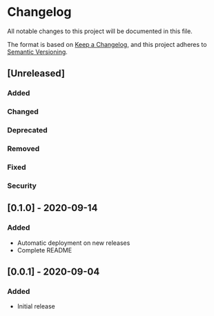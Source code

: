# Changelog
All notable changes to this project will be documented in this file.

The format is based on [Keep a Changelog](https://keepachangelog.com/en/1.0.0/),
and this project adheres to [Semantic Versioning](https://semver.org/spec/v2.0.0.html).

## [Unreleased]
### Added
### Changed
### Deprecated
### Removed
### Fixed
### Security

## [0.1.0] - 2020-09-14
### Added
- Automatic deployment on new releases
- Complete README

## [0.0.1] - 2020-09-04
### Added
- Initial release
